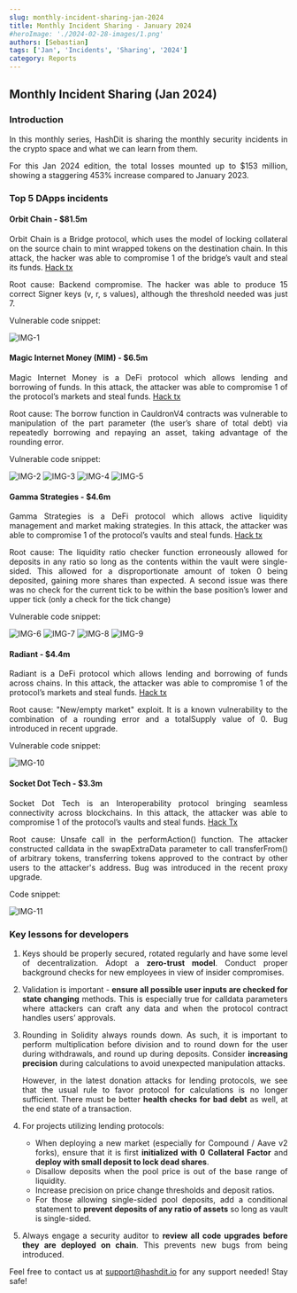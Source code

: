 ```yaml
---
slug: monthly-incident-sharing-jan-2024
title: Monthly Incident Sharing - January 2024
#heroImage: './2024-02-28-images/1.png'
authors: [Sebastian]
tags: ['Jan', 'Incidents', 'Sharing', '2024']
category: Reports
---
```

<div align="justify">

## Monthly Incident Sharing (Jan 2024)

### Introduction

In this monthly series, HashDit is sharing the monthly security incidents in the crypto space and what we can learn from them.

For this Jan 2024 edition, the total losses mounted up to $153 million, showing a staggering 453% increase compared to January 2023. 

### Top 5 DApps incidents

#### Orbit Chain - $81.5m
Orbit Chain is a Bridge protocol, which uses the model of locking collateral on the source chain to mint wrapped tokens on the destination chain. In this attack, the hacker was able to compromise 1 of the bridge’s vault and steal its funds. [Hack tx](https://etherscan.io/tx/0xd8ca42941a0a2c25669267ad8d61f7f9f4118252cb502316602fe16624b80ac8)

Root cause: Backend compromise. The hacker was able to produce 15 correct Signer keys (v, r, s values), although the threshold needed was just 7. 

Vulnerable code snippet:

![IMG-1](./2024-02-08-images/1.png)

#### Magic Internet Money (MIM) - $6.5m
Magic Internet Money is a DeFi protocol which allows lending and borrowing of funds. In this attack, the attacker was able to compromise 1 of the protocol’s markets and steal funds. [Hack tx](https://etherscan.io/tx/0x26a83db7e28838dd9fee6fb7314ae58dcc6aee9a20bf224c386ff5e80f7e4cf2)

Root cause: The borrow function in CauldronV4 contracts was vulnerable to manipulation of the part parameter (the user’s share of total debt) via repeatedly borrowing and repaying an asset, taking advantage of the rounding error. 

Vulnerable code snippet:

![IMG-2](./2024-02-08-images/2.png)
![IMG-3](./2024-02-08-images/3.png)
![IMG-4](./2024-02-08-images/4.png)
![IMG-5](./2024-02-08-images/5.png)

#### Gamma Strategies - $4.6m
Gamma Strategies is a DeFi protocol which allows active liquidity management and market making strategies. In this attack, the attacker was able to compromise 1 of the protocol’s vaults and steal funds. [Hack tx](https://arbiscan.io/tx/0x6116f311ac199d6f608c52e44c93a0e6961f10380fd379873b8bf27c92402462)

Root cause: The liquidity ratio checker function erroneously allowed for deposits in any ratio so long as the contents within the vault were single-sided. This allowed for a disproportionate amount of token 0 being deposited, gaining more shares than expected. A second issue was there was no check for the current tick to be within the base position’s lower and upper tick (only a check for the tick change)

Vulnerable code snippet:

![IMG-6](./2024-02-08-images/6.png)
![IMG-7](./2024-02-08-images/7.png)
![IMG-8](./2024-02-08-images/8.png)
![IMG-9](./2024-02-08-images/9.png)


#### Radiant - $4.4m 
Radiant is a DeFi protocol which allows lending and borrowing of funds across chains. In this attack, the attacker was able to compromise 1 of the protocol’s markets and steal funds. [Hack tx](https://arbiscan.io/tx/0x1ce7e9a9e3b6dd3293c9067221ac3260858ce119ecb7ca860eac28b2474c7c9b)

Root cause: "New/empty market" exploit. It is a known vulnerability to the combination of a rounding error and a totalSupply value of 0. Bug introduced in recent upgrade. 


Vulnerable code snippet:

![IMG-10](./2024-02-08-images/10.png)


#### Socket Dot Tech - $3.3m 
Socket Dot Tech is an Interoperability protocol bringing seamless connectivity across blockchains. In this attack, the attacker was able to compromise 1 of the protocol’s vaults and steal funds. [Hack Tx](https://etherscan.io/tx/0x591d054a9db63f0976e533f447df482bed5f24d7429646570b2108a67e24ce54)

Root cause: Unsafe call in the performAction() function. The attacker constructed calldata in the swapExtraData parameter to call transferFrom() of arbitrary tokens, transferring tokens approved to the contract by other users to the attacker's address. Bug was introduced in the recent proxy upgrade. 

Code snippet:

![IMG-11](./2024-02-08-images/11.png)

### Key lessons for developers

1. Keys should be properly secured, rotated regularly and have some level of decentralization. Adopt a **zero-trust model**. 
Conduct proper background checks for new employees in view of insider compromises.


2. Validation is important - **ensure all possible user inputs are checked for state changing** methods. This is especially true for calldata parameters where attackers can craft any data and when the protocol contract handles users’ approvals.


3. Rounding in Solidity always rounds down. As such, it is important to perform multiplication before division and to round down for the user during withdrawals, and round up during deposits. Consider **increasing precision** during calculations to avoid unexpected manipulation attacks.

    However, in the latest donation attacks for lending protocols, we see that the usual rule to favor protocol for calculations is no longer sufficient. There must be better **health checks for bad debt** as well, at the end state of a transaction.


4. For projects utilizing lending protocols:
    * When deploying a new market (especially for Compound / Aave v2 forks), ensure that it is first **initialized with 0 Collateral Factor** and **deploy with small deposit to lock dead shares**.
    * Disallow deposits when the pool price is out of the base range of liquidity.
    * Increase precision on price change thresholds and deposit ratios.
    * For those allowing single-sided pool deposits, add a conditional statement to **prevent deposits of any ratio of assets** so long as vault is single-sided.

5. Always engage a security auditor to **review all code upgrades before they are deployed on chain**. This prevents new bugs from being introduced.


Feel free to contact us at support@hashdit.io for any support needed! Stay safe!

</div>